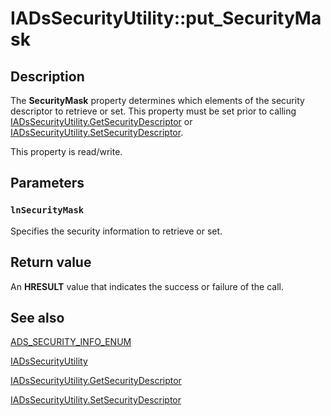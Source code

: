 # IADsSecurityUtility::put_SecurityMask

## Description

The **SecurityMask** property determines which elements of the security descriptor to retrieve or set. This property must be set prior to calling [IADsSecurityUtility.GetSecurityDescriptor](https://learn.microsoft.com/windows/win32/api/iads/nf-iads-iadssecurityutility-getsecuritydescriptor) or [IADsSecurityUtility.SetSecurityDescriptor](https://learn.microsoft.com/windows/win32/api/iads/nf-iads-iadssecurityutility-setsecuritydescriptor).

This property is read/write.

## Parameters

### `lnSecurityMask`

Specifies the security information to retrieve or set.

## Return value

An **HRESULT** value that indicates the success or failure of the call.

## See also

[ADS_SECURITY_INFO_ENUM](https://learn.microsoft.com/windows/win32/api/iads/ne-iads-ads_security_info_enum)

[IADsSecurityUtility](https://learn.microsoft.com/windows/win32/api/iads/nn-iads-iadssecurityutility)

[IADsSecurityUtility.GetSecurityDescriptor](https://learn.microsoft.com/windows/win32/api/iads/nf-iads-iadssecurityutility-getsecuritydescriptor)

[IADsSecurityUtility.SetSecurityDescriptor](https://learn.microsoft.com/windows/win32/api/iads/nf-iads-iadssecurityutility-setsecuritydescriptor)